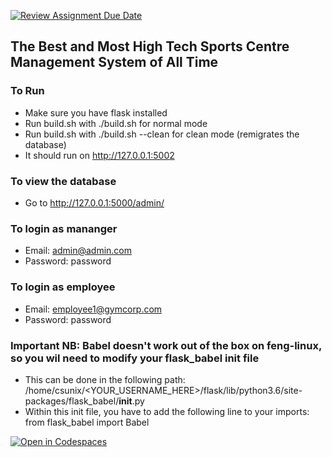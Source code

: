 [![Review Assignment Due Date](https://classroom.github.com/assets/deadline-readme-button-24ddc0f5d75046c5622901739e7c5dd533143b0c8e959d652212380cedb1ea36.svg)](https://classroom.github.com/a/BsFdJ6lI)
## The Best and Most High Tech **Sports Centre Management System** of All Time

### To Run
- Make sure you have flask installed
- Run build.sh with ./build.sh for normal mode
- Run build.sh with ./build.sh --clean for clean mode (remigrates the database)
- It should run on http://127.0.0.1:5002

### To view the database
- Go to http://127.0.0.1:5000/admin/

### To login as mananger
- Email: admin@admin.com
- Password: password

### To login as employee
- Email: employee1@gymcorp.com
- Password: password

### Important NB: Babel doesn't work out of the box on feng-linux, so you wil need to modify your flask_babel init file
- This can be done in the following path: /home/csunix/<YOUR_USERNAME_HERE>/flask/lib/python3.6/site-packages/flask_babel/__init__.py
- Within this init file, you have to add the following line to your imports: from flask_babel import Babel

[![Open in Codespaces](https://classroom.github.com/assets/launch-codespace-f4981d0f882b2a3f0472912d15f9806d57e124e0fc890972558857b51b24a6f9.svg)](https://classroom.github.com/open-in-codespaces?assignment_repo_id=10177624)
